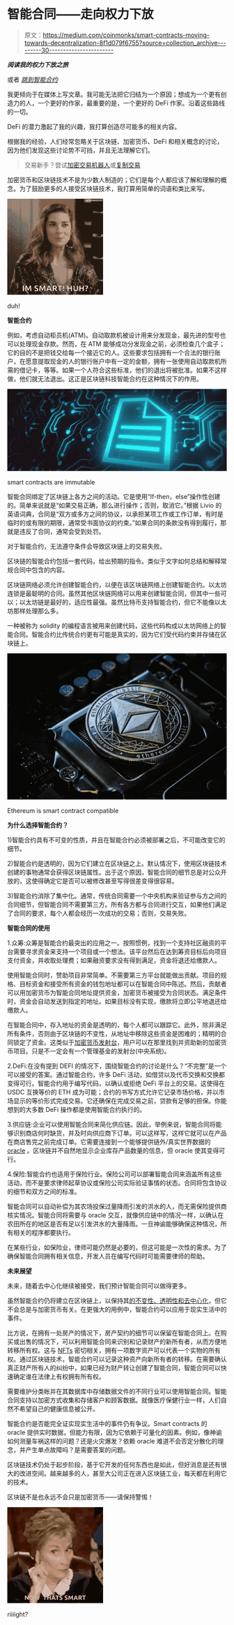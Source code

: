 # 智能合同——走向权力下放

> 原文：<https://medium.com/coinmonks/smart-contracts-moving-towards-decentralization-8f1d079f6755?source=collection_archive---------30----------------------->

***阅读我的权力下放之旅***

或者 [*跳到智能合约*](#9914)

我更倾向于在媒体上写文章。我可能无法把它归结为一个原因；想成为一个更有创造力的人，一个更好的作家，最重要的是，一个更好的 DeFi 作家。沿着这些路线的一切。

DeFi 的潜力激起了我的兴趣，我打算创造尽可能多的相关内容。

根据我的经验，人们经常忽略关于区块链、加密货币、DeFi 和相关概念的讨论，因为他们发现这些讨论势不可挡，并且无法理解它们。

> 交易新手？尝试[加密交易机器人](/coinmonks/crypto-trading-bot-c2ffce8acb2a)或[复制交易](/coinmonks/top-10-crypto-copy-trading-platforms-for-beginners-d0c37c7d698c)

加密货币和区块链技术不是为少数人制造的；它们是每个人都应该了解和理解的概念。为了鼓励更多的人接受区块链技术，我打算用简单的词语和类比来写。

![](img/0c4d1f612704267d8234aa25f745e5d0.png)

duh!

**智能合约**

例如，考虑自动柜员机(ATM)。自动取款机被设计用来分发现金，最先进的型号也可以处理现金存款。然而，在 ATM 能够成功分发现金之前，必须检查几个盒子；它的目的不是把钱交给每一个接近它的人。这些要求包括拥有一个合法的银行账户，在愿意提取现金的人的银行账户中有一定的金额，拥有一张使用自动取款机所需的借记卡，等等。如果一个人符合这些标准，他们的退出将被批准。如果不这样做，他们就无法退出。这正是区块链科技智能合约在这种情况下的作用。

![](img/cd8e4bbf213952d8f4fb770542f3d96b.png)

smart contracts are immutable

智能合同绑定了区块链上各方之间的活动。它是使用“If-then，else”操作性创建的。简单来说就是“如果交易正确，那么进行操作；否则，取消它。”根据 Livio 的英语词典，合同是“双方或多方之间的协议，以承担某项工作或工作订单，有时是临时的或有限的期限，通常受书面协议的约束。”如果合同的条款没有得到履行，那就是违反了合同，通常会受到处罚。

对于智能合约，无法遵守条件会导致区块链上的交易失败。

区块链的智能合约包括一套代码，给出预期的指令。类似于文字如何总结和解释常规合同中包含的内容。

区块链网络必须允许创建智能合约，以便在该区块链网络上创建智能合约。以太坊连锁是最聪明的合同。虽然其他区块链网络可以用来创建智能合同，但其中一些可以；以太坊链是最好的，适应性最强。虽然比特币支持智能合约，但它不能像以太坊那样处理那么多。

一种被称为 solidity 的编程语言被用来创建代码，这些代码构成以太坊网络上的智能合同。智能合约比传统合约更有可能是真实的，因为它们受代码约束并存储在区块链上。

![](img/76d91d1edee2bfe000752c3fe675c699.png)

Ethereum is smart contract compatible

**为什么选择智能合约？**

1)智能合约具有不可变的性质，并且在智能合约必须被部署之后，不可能改变它的细节。

2)智能合约是透明的，因为它们建立在区块链之上。默认情况下，使用区块链技术创建的事物通常会获得区块链属性。出于这个原因，智能合同的细节总是对公众开放的，这使得确定它是否可以被修改甚至写得很差变得很容易。

3)智能合约消除了集中化。通常，传统合同需要一个中央机构来验证参与方之间的合同细节，但智能合同不需要第三方。所有各方都与合同进行交互，如果他们满足了合同的要求，每个人都会经历一次成功的交易；否则，交易失败。

**智能合同的使用**

1.众筹:众筹是智能合约最突出的应用之一。按照惯例，找到一个支持社区融资的平台需要寻求资金来支持一个项目或一个想法。该平台然后在达到筹资目标后向项目支付资金，并收取处理费；如果融资要求没有得到满足，资金将退还给缴款人。

使用智能合同时，赞助项目非常简单。不需要第三方平台就能做出贡献。项目的规格、目标资金和接受所有资金的钱包地址都可以在智能合同中陈述。然后，贡献者可以用加密货币为智能合同地址提供资金，加密货币被接受为合同状态。满足条件时，资金会自动发送到指定的地址。如果目标没有实现，缴款将立即公平地退还给缴款人。

在智能合同中，存入地址的资金是透明的，每个人都可以跟踪它。此外，除非满足所有条件，否则由于区块链的不变性，从地址中移除这些资金是困难的；精明的合同锁定了资金。这类似于[加密货币发射台](https://www.google.com/amp/s/www.cnbctv18.com/cryptocurrency/explained-crypto-launchpads-and-how-they-benefit-investors-13330982.htm/amp)，用户可以在那里找到并资助新的加密货币项目。只是不一定会有一个管理基金的发射台(中央系统)。

2.DeFi:在没有提到 DEFI 的情况下，围绕智能合约的讨论是什么？“不完整”是一个可以接受的答案。通过智能合约，许多 DeFi 活动，如借贷以及代币交换和交换都变得可行。智能合约用于编写代码，以确认或拒绝 DeFi 平台上的交易。这使得在 USDC 互换等价的 ETH 成为可能；合约的书写方式允许它记录市场价格，并以市场显示的等价形式完成交易。它还确保在完成交易之前，贷款有足够的担保。你能想到的大多数 DeFi 操作都是使用智能合约执行的。

3.供应链:企业可以使用智能合同来简化供应链。因此，举例来说，智能合同将能够识别商店何时缺货，并及时向供应商下订单。可以这样写，这样它就可以在产品在商店售完之前完成订单。它需要连接到一个能够提供链外/真实世界数据的 [oracle](https://www.coindesk.com/tech/2020/12/22/what-is-an-oracle/) 。区块链并不自然地显示企业库存产品数量的信息，但 oracle 使其变得可行。

4.保险:智能合约也适用于保险行业。保险公司可以部署智能合同来涵盖所有这些活动，而不是要求律师起草协议或保险公司实际验证事情的状态。合同将包含协议的细节和双方之间的标准。

智能合同可以自动补偿为其农场投保过量降雨引发的洪水的人，而无需保险提供商核实情况。智能合同将需要与 oracle 交互，就像供应链中的情况一样，以确认在农田所在的地区是否有足以引发洪水的大量降雨。一旦神谕能够确保这种情况，所有相关的程序都要执行。

在某些行业，如保险业，律师可能仍然是必要的，但这可能是一次性的需求。为了确保智能合同拥有相关信息，开发人员在编写代码时可能需要律师的帮助。

**未来展望**

未来，随着去中心化继续被接受，我们预计智能合同可以做得更多。

虽然智能合约仍将建立在区块链上，以保持其[的不变性、透明性和去中心化](https://www.google.com/amp/s/101blockchains.com/introduction-to-blockchain-features/amp/)，但它不会总是与加密货币有关。在更强大的用例中，智能合约可以应用于现实生活中的事件。

比方说，在拥有一处房产的情况下，房产契约的细节可以保留在智能合同上。在购买或出售的情况下，可以利用智能合同来识别和记录财产的新所有者，从而方便地转移所有权。这与 [NFTs](https://en.m.wikipedia.org/wiki/Non-fungible_token) 密切相关，拥有一项数字资产可以代表一个实物的所有权。通过区块链技术，智能合约可以记录这种资产向新所有者的转移。在需要确认真正财产所有人的纠纷中，如果已经为财产转让创建了智能合同，智能合同可以快速确定谁在法律上有权拥有所有权。

需要维护分类帐并在其数据库中存储数据文件的不同行业可以使用智能合同。智能合同支持以加密方式收集和存储客户和顾客数据。就像医疗保健行业一样，人们自然不希望自己的健康信息被公开。

智能合约是否能完全证实现实生活中的事件仍有争议。Smart contracts 的 oracle 提供实时数据，但能力有限，因为它依赖于可量化的因素。例如，像神谕如何测量车祸这样的问题？还是火灾爆发？依赖 oracle 难道不会否定分散化的理念，并产生单点故障吗？是需要答案的问题。

区块链技术仍处于起步阶段，基于它开发的任何东西也是如此，但好消息是还有很大的改进空间。越来越多的人，甚至大公司正在进入区块链工业，每天都在利用它的技术。

区块链不是也永远不会只是加密货币——请保持警惕！

![](img/b2658b58c9b2cebbc34b9f8d72648320.png)

riiiight?